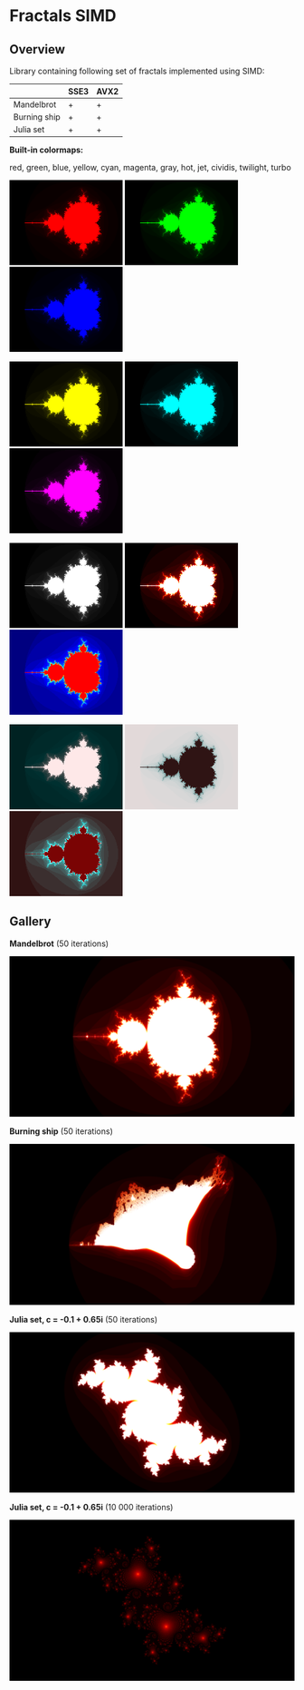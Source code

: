 # Fractals SIMD

## Overview

Library containing following set of fractals implemented using SIMD:

|              | SSE3 | AVX2 |
|--------------|------|------|
| Mandelbrot   | +    | +    |
| Burning ship | +    | +    |
| Julia set    | +    | +    |

**Built-in colormaps:**

red, green, blue, yellow, cyan, magenta, gray, hot, jet, cividis, twilight, turbo

![](images/colormaps/colormap_red.png)
![](images/colormaps/colormap_green.png)
![](images/colormaps/colormap_blue.png)

![](images/colormaps/colormap_yellow.png)
![](images/colormaps/colormap_cyan.png)
![](images/colormaps/colormap_magenta.png)

![](images/colormaps/colormap_gray.png)
![](images/colormaps/colormap_hot.png)
![](images/colormaps/colormap_jet.png)

![](images/colormaps/colormap_cividis.png)
![](images/colormaps/colormap_twilight.png)
![](images/colormaps/colormap_turbo.png)

## Gallery

**Mandelbrot** (50 iterations)

![](images/gallery/mandelbrot.png)

**Burning ship** (50 iterations)

![](images/gallery/burning-ship.png)

**Julia set, c = -0.1 + 0.65i** (50 iterations)

![](images/gallery/julia-set.png)

**Julia set, c = -0.1 + 0.65i** (10 000 iterations)

![](images/gallery/julia-set-10000.png)
